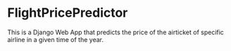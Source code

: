 # FlightPricePredictor
This is a Django Web App that predicts the price of the airticket of specific airline in a given time of the year.
